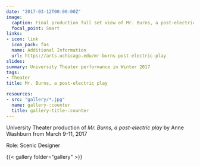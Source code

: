 ```yaml
---
date: "2017-03-12T00:00:00Z"
image:
  caption: Final production full set view of Mr. Burns, a post-electric play
  focal_point: Smart
links:
- icon: link
  icon_pack: fas
  name: Additional Information
  url: https://arts.uchicago.edu/mr-burns-post-electric-play
slides: 
summary: University Theater performance in Winter 2017
tags:
- Theater
title: Mr. Burns, a post-electric play

resources: 
- src: "gallery/*.jpg"
  name: gallery-:counter
  title: gallery-title-:counter
---
```


University Theater production of *Mr. Burns, a post-electric play* by Anne Washburn from March 9-11, 2017 

Role: Scenic Designer

{{< gallery folder="gallery" >}}